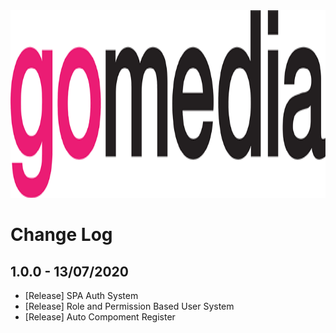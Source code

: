 <img src="public/app/logo.png" height="300">

# Change Log
## 1.0.0 - 13/07/2020
* [Release] SPA Auth System
* [Release] Role and Permission Based User System
* [Release] Auto Compoment Register

